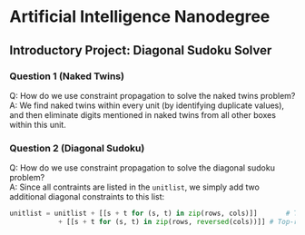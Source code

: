 # Artificial Intelligence Nanodegree
## Introductory Project: Diagonal Sudoku Solver

### Question 1 (Naked Twins)
Q: How do we use constraint propagation to solve the naked twins problem?  
A: We find naked twins within every unit (by identifying duplicate values), and then eliminate digits mentioned in naked twins from all other boxes within this unit.

### Question 2 (Diagonal Sudoku)
Q: How do we use constraint propagation to solve the diagonal sudoku problem?  
A: Since all contraints are listed in the `unitlist`, we simply add two additional diagonal constraints to this list:
```python
unitlist = unitlist + [[s + t for (s, t) in zip(rows, cols)]] 		# Top-left to bottom-right
		    + [[s + t for (s, t) in zip(rows, reversed(cols))]] # Top-right to bottom-left
```
